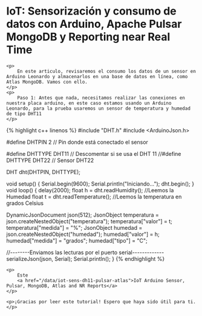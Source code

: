 <html>
<head>
	<title>Tutorial de consumo de datos de un sensor en Arduino Leonardo hacia Atlas MongoDB</title>
</head>
<body>
	<h1>IoT: Sensorización y consumo de datos con Arduino, Apache Pulsar MongoDB y Reporting near Real Time</h1>
	
	<p>
		En este articulo, revisaremos el consumo los datos de un sensor en Arduino Leonardo y almacenarlos en una base de datos en línea, como Atlas MongoDB. Vamos con ello.
	</p>	
	<p>
		Paso 1: Antes que nada, necesitamos realizar las conexiones en nuestra placa arduino, en este caso estamos usando un Arduino Leonardo, para la prueba usaremos un sensor de temperatura y humedad de tipo DHT11
	</p>

{% highlight c++  linenos %}
#include "DHT.h"
#include <ArduinoJson.h>

#define DHTPIN 2     // Pin donde está conectado el sensor

#define DHTTYPE DHT11   // Descomentar si se usa el DHT 11
//#define DHTTYPE DHT22   // Sensor DHT22

DHT dht(DHTPIN, DHTTYPE);

void setup() {
  Serial.begin(9600);
  Serial.println("Iniciando...");
  dht.begin();
}
void loop() {
  delay(2000);
  float h = dht.readHumidity(); //Leemos la Humedad
  float t = dht.readTemperature(); //Leemos la temperatura en grados Celsius

  DynamicJsonDocument json(512);
  JsonObject temperatura = json.createNestedObject("temperatura");
  temperatura["valor"] = t;
  temperatura["medida"] = "%";
  JsonObject humedad = json.createNestedObject("humedad");
  humedad["valor"] = h;
  humedad["medida"] = "grados";
  humedad["tipo"] = "C";

  //--------Enviamos las lecturas por el puerto serial-------------
  serializeJson(json, Serial);
  Serial.println();
}
{% endhighlight %}

	<p>
		Este
		<a href="/data/iot-sens-dh11-pulsar-atlas">IoT Arduino Sensor, Pulsar, MongoDB, Atlas and NR Reports</a>
	</p>
	
	<p>¡Gracias por leer este tutorial! Espero que haya sido útil para ti.</p>
</body>
</html>
